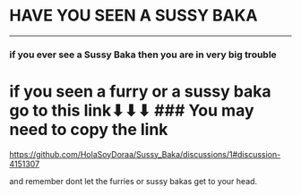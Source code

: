 # HAVE YOU SEEN A SUSSY BAKA
***

### if you ever see a Sussy Baka then you are in very big trouble

# if you seen a furry or a sussy baka go to this link⬇⬇⬇ ### You may need to copy the link
https://github.com/HolaSoyDoraa/Sussy_Baka/discussions/1#discussion-4151307


 and remember dont let the furries or sussy bakas get to your head.
 

